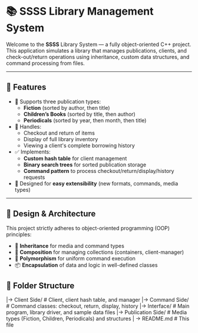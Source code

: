 # 📚 SSSS Library Management System

Welcome to the **SSSS** Library System — a fully object-oriented C++ project. This application simulates a library that manages publications, clients, and check-out/return operations using inheritance, custom data structures, and command processing from files.

---

## 🚀 Features

- 📘 Supports three publication types:
  - **Fiction** (sorted by author, then title)
  - **Children’s Books** (sorted by title, then author)
  - **Periodicals** (sorted by year, then month, then title)
- 🔁 Handles:
  - Checkout and return of items
  - Display of full library inventory
  - Viewing a client's complete borrowing history
- ✅ Implements:
  - **Custom hash table** for client management
  - **Binary search trees** for sorted publication storage
  - **Command pattern** to process checkout/return/display/history requests
- 📂 Designed for **easy extensibility** (new formats, commands, media types)

---

## 🧠 Design & Architecture

This project strictly adheres to object-oriented programming (OOP) principles:

- 🧬 **Inheritance** for media and command types
- 🧱 **Composition** for managing collections (containers, client-manager)
- 🔄 **Polymorphism** for uniform command execution
- 📦 **Encapsulation** of data and logic in well-defined classes


## 📁 Folder Structure
|-> Client Side/ # Client, client hash table, and manager
|-> Command Side/ # Command classes: checkout, return, display, history
|-> Interface/ # Main program, library driver, and sample data files
|-> Publication Side/ # Media types (Fiction, Children, Periodicals) and structures
| -> README.md # This file
